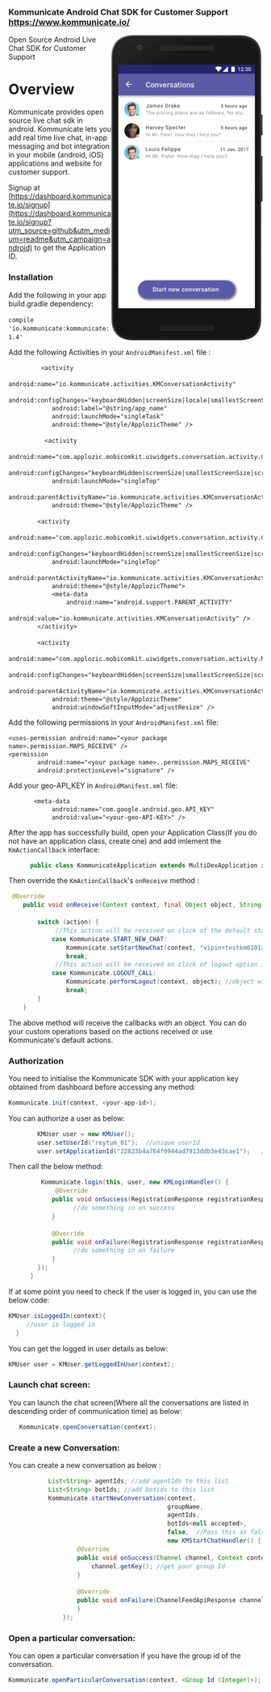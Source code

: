 
### Kommunicate Android Chat SDK for Customer Support https://www.kommunicate.io/

<img align="right" src="https://raw.githubusercontent.com/Kommunicate-io/Kommunicate-Android-Chat-SDK/master/img/demo.png" width="300" />

Open Source Android Live Chat SDK for Customer Support

# Overview
Kommunicate provides open source live chat sdk in android. Kommunicate lets you add real time live chat, in-app messaging and bot integration in your mobile (android, iOS) applications and website for customer support.

Signup at [https://dashboard.kommunicate.io/signup](https://dashboard.kommunicate.io/signup?utm_source=github&utm_medium=readme&utm_campaign=android) to get the Application ID.


### Installation 

Add the following in your app build.gradle dependency:

```compile 'io.kommunicate:kommunicate:1.4'```

Add the following Activities in your `AndroidManifest.xml` file :

```
         <activity
            android:name="io.kommunicate.activities.KMConversationActivity"
            android:configChanges="keyboardHidden|screenSize|locale|smallestScreenSize|screenLayout|orientation"
            android:label="@string/app_name"
            android:launchMode="singleTask"
            android:theme="@style/ApplozicTheme" />
            
          <activity
            android:name="com.applozic.mobicomkit.uiwidgets.conversation.activity.ChannelNameActivity"
            android:configChanges="keyboardHidden|screenSize|smallestScreenSize|screenLayout|orientation"
            android:launchMode="singleTop"
            android:parentActivityName="io.kommunicate.activities.KMConversationActivity"
            android:theme="@style/ApplozicTheme" />

        <activity
            android:name="com.applozic.mobicomkit.uiwidgets.conversation.activity.ChannelInfoActivity"
            android:configChanges="keyboardHidden|screenSize|smallestScreenSize|screenLayout|orientation"
            android:launchMode="singleTop"
            android:parentActivityName="io.kommunicate.activities.KMConversationActivity"
            android:theme="@style/ApplozicTheme">
            <meta-data
                android:name="android.support.PARENT_ACTIVITY"
                android:value="io.kommunicate.activities.KMConversationActivity" />
        </activity>

        <activity
            android:name="com.applozic.mobicomkit.uiwidgets.conversation.activity.MobicomLocationActivity"
            android:configChanges="keyboardHidden|screenSize|smallestScreenSize|screenLayout|orientation"
            android:parentActivityName="io.kommunicate.activities.KMConversationActivity"
            android:theme="@style/ApplozicTheme"
            android:windowSoftInputMode="adjustResize" />
```

Add the following permissions in your `AndroidManifest.xml` file:

```
<uses-permission android:name="<your package name>.permission.MAPS_RECEIVE" />
<permission
        android:name="<your package name>..permission.MAPS_RECEIVE"
        android:protectionLevel="signature" />
```

Add your geo-API_KEY in `AndroidManifest.xml` file:
```
       <meta-data
            android:name="com.google.android.geo.API_KEY"
            android:value="<your-geo-API-KEY>" />
```

After the app has successfully build, open your Application Class(If you do not have an application class, create one) and add imlement the ```KmActionCallback``` interface:

```java
      public class KommunicateApplication extends MultiDexApplication implements KmActionCallback {
```
Then override the ```KmActionCallback```'s ```onReceive``` method :            
```java
 @Override
    public void onReceive(Context context, final Object object, String action) {

        switch (action) {
             //This action will be received on click of the default start new chat button
            case Kommunicate.START_NEW_CHAT:
                Kommunicate.setStartNewChat(context, "vipin+testkm01012018@applozic.com", "Hotel-Booking-Assistant"); //pass null if you want to use default bot
                break;
             //This action will be received on click of logout option in menu
            case Kommunicate.LOGOUT_CALL:
                Kommunicate.performLogout(context, object); //object will receive the exit Activity, the one that will be launched when logout is successfull
                break;
        }
    }
```

The above method will receive the callbacks with an object. You can do your custom operations based on the actions received or use Kommunicate's default actions.

### Authorization

You need to initialise the Kommunicate SDK with your application key obtained from dashboard before accessing any method:

```java
Kommunicate.init(context, <your-app-id>);
```

You can authorize a user as below:
        
```java
        KMUser user = new KMUser();
        user.setUserId("reytum_01");  //unique userId
        user.setApplicationId("22823b4a764f9944ad7913ddb3e43cae1");   //your application key
```
        
 Then call the below method:
    
```java
         Kommunicate.login(this, user, new KMLoginHandler() {
             @Override
            public void onSuccess(RegistrationResponse registrationResponse, Context context) {
                  //do something in on success
            }

            @Override
            public void onFailure(RegistrationResponse registrationResponse, Exception exception) {
                  //do something in on failure
            }
        });
      }
 ```
 
 If at some point you need to check if the user is logged in, you can use the below code:
 ```java
 KMUser.isLoggedIn(context){
      //user is logged in  
   }
 ```
 
 You can get the logged in user details as below:
 ```java
 KMUser user = KMUser.getLoggedInUser(context);
 ```
 
 ### Launch chat screen:
 
 You can launch the chat screen(Where all the conversations are listed in descending order of communication time) as below:
    
 ```java
    Kommunicate.openConversation(context);
 ```
    
### Create a new Conversation:
 
 You can create a new conversation as below :
            
 ```java
            List<String> agentIds; //add agentIds to this list
            List<String> botIds; //add botids to this list
            Kommunicate.startNewConversation(context,
                                             groupName, 
                                             agentIds, 
                                             botIds<null accepted>,
                                             false,  //Pass this as false if you would like to start new Conversation
                                             new KMStartChatHandler() {
                    @Override
                    public void onSuccess(Channel channel, Context context) {
                        channel.getKey(); //get your group Id 
                    }

                    @Override
                    public void onFailure(ChannelFeedApiResponse channelFeedApiResponse, Context context) {
                    }
                });
  ```

### Open a particular conversation:
  
  You can open a particular conversation if you have the group id of the conversation.
  
  ```java
  Kommunicate.openParticularConversation(context, <Group Id (Integer)>);
  ```
